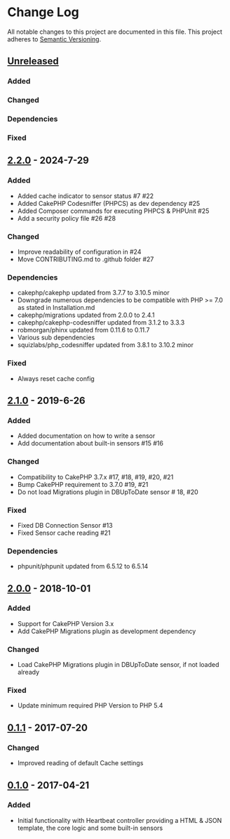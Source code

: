 # Change Log
All notable changes to this project are documented in this file.
This project adheres to [Semantic Versioning](http://semver.org/).

## [Unreleased](https://github.com/orca-services/cakephp-heartbeat/compare/2.0.0...cakephp-3.x)
### Added

### Changed

### Dependencies

### Fixed

## [2.2.0](https://github.com/orca-services/cakephp-heartbeat/releases/tag/2.2.0) - 2024-7-29
### Added
- Added cache indicator to sensor status #7 #22
- Added CakePHP Codesniffer (PHPCS) as dev dependency #25
- Added Composer commands for executing PHPCS & PHPUnit #25
- Add a security policy file #26 #28

### Changed
- Improve readability of configuration in #24
- Move CONTRIBUTING.md to .github folder #27

### Dependencies
- cakephp/cakephp updated from 3.7.7 to 3.10.5 minor
- Downgrade numerous dependencies to be compatible with PHP >= 7.0 as stated in Installation.md
- cakephp/migrations updated from 2.0.0 to 2.4.1
- cakephp/cakephp-codesniffer updated from 3.1.2 to 3.3.3
- robmorgan/phinx updated from 0.11.6 to 0.11.7
- Various sub dependencies
- squizlabs/php_codesniffer updated from 3.8.1 to 3.10.2 minor

### Fixed
- Always reset cache config

## [2.1.0](https://github.com/orca-services/cakephp-heartbeat/releases/tag/2.1.0) - 2019-6-26
### Added
- Added documentation on how to write a sensor
- Add documentation about built-in sensors #15 #16

### Changed
- Compatibility to CakePHP 3.7.x #17, #18, #19, #20, #21
- Bump CakePHP requirement to 3.7.0 #19, #21
- Do not load Migrations plugin in DBUpToDate sensor # 18, #20

### Fixed
- Fixed DB Connection Sensor #13
- Fixed Sensor cache reading #21

### Dependencies
- phpunit/phpunit updated from 6.5.12 to 6.5.14

## [2.0.0](https://github.com/orca-services/cakephp-heartbeat/releases/tag/2.0.0) - 2018-10-01
### Added
- Support for CakePHP Version 3.x
- Add CakePHP Migrations plugin as development dependency

### Changed
- Load CakePHP Migrations plugin in DBUpToDate sensor, if not loaded already

### Fixed
- Update minimum required PHP Version to PHP 5.4

## [0.1.1](https://github.com/orca-services/cakephp-heartbeat/releases/tag/0.1.1) - 2017-07-20
### Changed
-  Improved reading of default Cache settings

## [0.1.0](https://github.com/orca-services/cakephp-heartbeat/releases/tag/0.1.0) - 2017-04-21
### Added
- Initial functionality with Heartbeat controller providing a HTML & JSON template, the core logic and some built-in sensors
